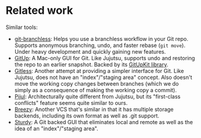 # Related work

Similar tools:

* [git-branchless](https://github.com/arxanas/git-branchless): Helps you use a
  branchless workflow in your Git repo. Supports anonymous branching, undo,
  and faster rebase (`git move`). Under heavy development and quickly gaining
  new features.
* [GitUp](https://gitup.co/): A Mac-only GUI for Git. Like Jujutsu, supports
  undo and restoring the repo to an earlier snapshot. Backed by its
  [GitUpKit library](https://github.com/git-up/GitUp#gitupkit).
* [Gitless](https://gitless.com/): Another attempt at providing a simpler
  interface for Git. Like Jujutsu, does not have an "index"/"staging area"
  concept. Also doesn't move the working copy changes between branches (which
  we do simply as a consequence of making the working copy a commit).
* [Pijul](https://pijul.org/): Architecturally quite different from Jujutsu,
  but its "first-class conflicts" feature seems quite similar to ours.
* [Breezy](https://www.breezy-vcs.org/): Another VCS that's similar in that it
  has multiple storage backends, including its own format as well as .git
  support.
* [Sturdy](https://getsturdy.com/): A Git backed GUI that eliminates local and
  remote as well as the idea of an "index"/"staging area".
